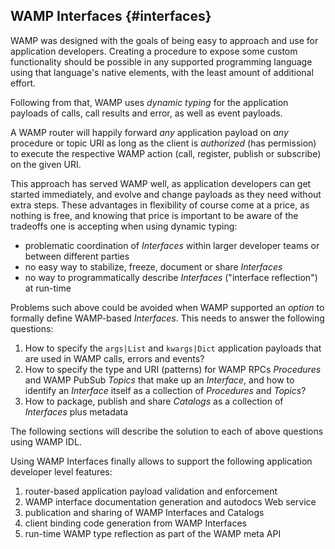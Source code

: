 ## WAMP Interfaces {#interfaces}

WAMP was designed with the goals of being easy to approach and use for application developers. Creating a procedure to expose some custom functionality should be possible in any supported programming language using that language's native elements, with the least amount of additional effort.

Following from that, WAMP uses *dynamic typing* for the application payloads of calls, call results and error, as well as event payloads.

A WAMP router will happily forward *any* application payload on *any* procedure or topic URI as long as the client is _authorized_ (has permission) to execute the respective WAMP action (call, register, publish or subscribe) on the given URI.

This approach has served WAMP well, as application developers can get started immediately, and evolve and change payloads as they need without extra steps.
These advantages in flexibility of course come at a price, as nothing is free, and knowing that price is important to be aware of the tradeoffs one is accepting when using dynamic typing:

* problematic coordination of *Interfaces* within larger developer teams or between different parties
* no easy way to stabilize, freeze, document or share *Interfaces*
* no way to programmatically describe *Interfaces* ("interface reflection") at run-time

Problems such above could be avoided when WAMP supported an _option_ to formally define WAMP-based *Interfaces*. This needs to answer the following questions:

1. How to specify the `args|List` and `kwargs|Dict` application payloads that are used in WAMP calls, errors and events?
2. How to specify the type and URI (patterns) for WAMP RPCs *Procedures* and WAMP PubSub *Topics* that make up an *Interface*, and how to identify an *Interface* itself as a collection of *Procedures* and *Topics*?
3. How to package, publish and share *Catalogs* as a collection of *Interfaces* plus metadata

The following sections will describe the solution to each of above questions using WAMP IDL.

Using WAMP Interfaces finally allows to support the following application developer level features:

1. router-based application payload validation and enforcement
2. WAMP interface documentation generation and autodocs Web service
3. publication and sharing of WAMP Interfaces and Catalogs
4. client binding code generation from WAMP Interfaces
5. run-time WAMP type reflection as part of the WAMP meta API
